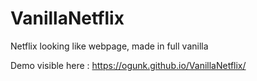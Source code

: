 ﻿# VanillaNetflix

Netflix looking like webpage, made in full vanilla

Demo visible here : https://ogunk.github.io/VanillaNetflix/

